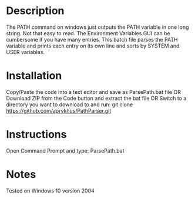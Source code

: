 # Description
The PATH command on windows just outputs the PATH variable in one long string. Not that easy to read. The Environment Variables GUI can be cumbersome if you have many entries. This batch file parses the PATH variable and prints each entry on its own line and sorts by SYSTEM and USER variables.
# Installation
Copy/Paste the code into a text editor and save as ParsePath.bat file
OR
Download ZIP from the Code button and extract the bat file
OR
Switch to a directory you want to download to and run:
git clone https://github.com/aprykhus/PathParser.git
# Instructions
Open Command Prompt and type:
ParsePath.bat
# Notes
Tested on Windows 10 version 2004